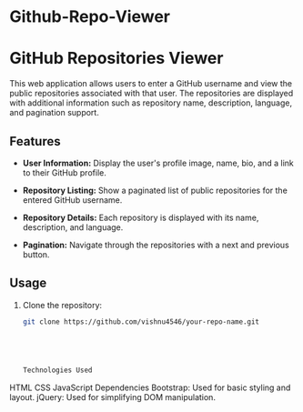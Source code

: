 # Github-Repo-Viewer

# GitHub Repositories Viewer

This web application allows users to enter a GitHub username and view the public repositories associated with that user. The repositories are displayed with additional information such as repository name, description, language, and pagination support.

## Features

- **User Information:** Display the user's profile image, name, bio, and a link to their GitHub profile.

- **Repository Listing:** Show a paginated list of public repositories for the entered GitHub username.

- **Repository Details:** Each repository is displayed with its name, description, and language.

- **Pagination:** Navigate through the repositories with a next and previous button.

## Usage

1. Clone the repository:

   ```bash
   git clone https://github.com/vishnu4546/your-repo-name.git





   Technologies Used
HTML
CSS
JavaScript
Dependencies
Bootstrap: Used for basic styling and layout.
jQuery: Used for simplifying DOM manipulation.
